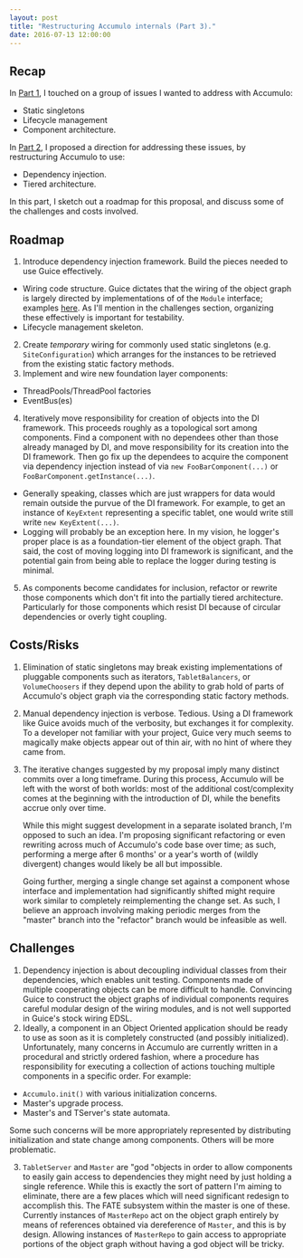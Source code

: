 ```yaml
---
layout: post
title: "Restructuring Accumulo internals (Part 3)."
date: 2016-07-13 12:00:00
---
```


Recap
-----
In [Part 1](/2016/07/12/Restructuring-Accumulo-Internals_part_1.html), I
touched on a group of issues I wanted to address with Accumulo:

* Static singletons
* Lifecycle management
* Component architecture.

In [Part 2](/2016/07/12/Restructuring-Accumulo-Internals_part_2.html), I proposed
a direction for addressing these issues, by restructuring Accumulo to use:

* Dependency injection.
* Tiered architecture. 

In this part, I sketch out a roadmap for this proposal, and discuss some of the
challenges and costs involved.

Roadmap
-------

1. Introduce dependency injection framework.  Build the pieces needed to use 
  Guice effectively.
 * Wiring code structure.  Guice dictates that the wiring of the object graph
   is largely directed by implementations of of the `Module` interface; examples
   [here](https://github.com/google/guice/wiki/GettingStarted).  As I'll mention
   in the challenges section, organizing these effectively is important for testability.
 * Lifecycle management skeleton.
2. Create *temporary* wiring for commonly used static singletons (e.g. `SiteConfiguration`)
   which arranges for the instances to be retrieved from the existing static factory methods.
3. Implement and wire new foundation layer components:
 * ThreadPools/ThreadPool factories
 * EventBus(es)
4. Iteratively move responsibility for creation of objects into the DI framework.  This
   proceeds roughly as a topological sort among components.  Find a component with 
   no dependees other than those already managed by DI, and move responsibility 
   for its creation into the DI framework.  Then go fix up the dependees to acquire 
   the component via dependency injection instead of via `new FooBarComponent(...)` or 
   `FooBarComponent.getInstance(...)`.
 * Generally speaking, classes which are just wrappers for data would remain outside
   the purvue of the DI framework.  For example, to get an instance of `KeyExtent`
   representing a specific tablet, one would write still write `new KeyExtent(...)`.
 * Logging will probably be an exception here.  In my vision, he logger's proper place
   is as a foundation-tier element of the object graph.  That said, the cost of moving 
   logging into DI framework is significant, and the potential gain from being able to 
   replace the logger during testing is minimal.
5. As components become candidates for inclusion, refactor or rewrite those 
   components which don't fit into the partially tiered architecture.  Particularly 
   for those components which resist DI because of circular dependencies or 
   overly tight coupling.

Costs/Risks
-----------
1. Elimination of static singletons may break existing implementations
   of pluggable components such as iterators, `TabletBalancers`, or `VolumeChoosers` if
   they depend upon the ability to grab hold of parts of Accumulo's object graph via
   the corresponding static factory methods.
2. Manual dependency injection is verbose.  Tedious. Using a DI framework like Guice 
   avoids much of the verbosity, but exchanges it for complexity.  To a developer 
   not familiar with your project, Guice very much seems to magically make 
   objects appear out of thin air, with no hint of where they came from.
3. The iterative changes suggested by my proposal imply many distinct commits over a
   long timeframe.  During this process, Accumulo will be left with the worst of both
   worlds: most of the additional cost/complexity comes at the beginning with the
   introduction of DI, while the benefits accrue only over time.

   While this might suggest development in a separate isolated branch, I'm
   opposed to such an idea.  I'm proposing significant refactoring or even rewriting
   across much of Accumulo's code base over time; as such, performing a merge after
   6 months' or a year's worth of (wildly divergent) changes would likely be all but 
   impossible.

   Going further, merging a single change set against a component whose
   interface and implementation had significantly shifted might require work similar
   to completely reimplementing the change set.  As such, I believe an approach involving
   making periodic merges from the "master" branch into the "refactor" branch would 
   be infeasible as well.

Challenges
----------
1. Dependency injection is about decoupling individual classes from their dependencies, 
   which enables unit testing.  Components made of multiple cooperating objects can
   be more difficult to handle. Convincing Guice to construct the object graphs of 
   individual components requires careful modular design of the wiring modules, and is 
   not well supported in Guice's stock wiring EDSL.
2. Ideally, a component in an Object Oriented application should be ready to use
  as soon as it is completely constructed (and possibly initialized).  Unfortunately,
  many concerns in Accumulo are currently written in a procedural and strictly ordered 
  fashion, where a procedure has responsibility for executing a collection of actions 
  touching multiple components in a specific order.
  For example:
 * `Accumulo.init()` with various initialization concerns.
 * Master's upgrade process.
 * Master's and TServer's state automata.

 Some such concerns will be more appropriately represented by distributing initialization 
 and state change among components.  Others will be more problematic.

3. `TabletServer` and `Master` are "god "objects in order to allow components to easily
  gain access to dependencies they might need by just holding a single reference.  While
  this is exactly the sort of pattern I'm aiming to eliminate, there are a few places
  which will need significant redesign to accomplish this.  The FATE subsystem within the master
  is one of these.  Currently instances of `MasterRepo` act on the object graph entirely
  by means of references obtained via dereference of `Master`, and this is by design.
  Allowing instances of `MasterRepo` to gain access to appropriate portions of the
  object graph without having a god object will be tricky.
